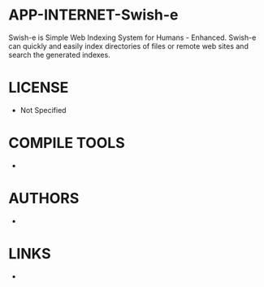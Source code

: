 APP-INTERNET-Swish-e
====================

Swish-e is Simple Web Indexing System for Humans - Enhanced. Swish-e can     quickly and easily index directories of files or remote web sites and     search the generated indexes.


LICENSE
===============
* Not Specified

COMPILE TOOLS
===============
* 

AUTHORS
===============
* 

LINKS
===============
* 
